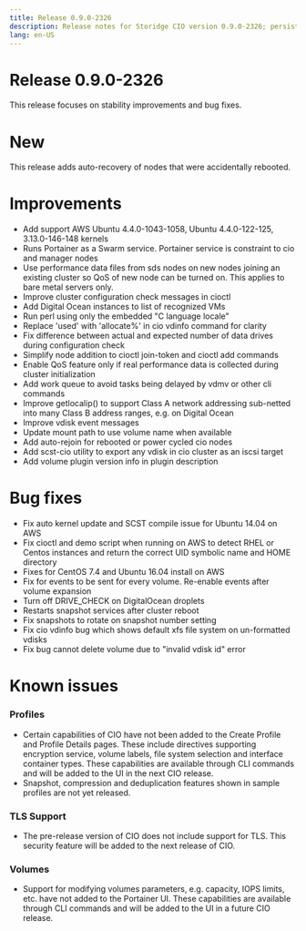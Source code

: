 ```yaml
---
title: Release 0.9.0-2326
description: Release notes for Storidge CIO version 0.9.0-2326; persistent volumes for kubernetes pods
lang: en-US
---
```


# Release 0.9.0-2326
This release focuses on stability improvements and bug fixes.

# New
This release adds auto-recovery of nodes that were accidentally rebooted.

# Improvements
- Add support AWS Ubuntu 4.4.0-1043-1058, Ubuntu 4.4.0-122-125, 3.13.0-146-148 kernels
- Runs Portainer as a Swarm service. Portainer service is constraint to cio and manager nodes
- Use performance data files from sds nodes on new nodes joining an existing cluster so QoS of new node can be turned on. This applies to bare
metal servers only.
- Improve cluster configuration check messages in cioctl
- Add Digital Ocean instances to list of recognized VMs
- Run perl using only the embedded "C language locale"
- Replace 'used' with 'allocate%' in cio vdinfo command for clarity
- Fix difference between actual and expected number of data drives during configuration check
- Simplify node addition to cioctl join-token and cioctl add commands
- Enable QoS feature only if real performance data is collected during cluster initialization
- Add work queue to avoid tasks being delayed by vdmv or other cli commands
- Improve getlocalip() to support Class A network addressing sub-netted into many Class B address ranges, e.g.
on Digital Ocean
- Improve vdisk event messages
- Update mount path to use volume name when available
- Add auto-rejoin for rebooted or power cycled cio nodes
- Add scst-cio utility to export any vdisk in cio cluster as an iscsi target
- Add volume plugin version info in plugin description

# Bug fixes
- Fix auto kernel update and SCST compile issue for Ubuntu 14.04 on AWS
- Fix cioctl and demo script when running on AWS to detect RHEL or Centos instances and return the correct UID symbolic name and HOME
directory
- Fixes for CentOS 7.4 and Ubuntu 16.04 install on AWS
- Fix for events to be sent for every volume. Re-enable events after volume expansion
- Turn off DRIVE_CHECK on DigitalOcean droplets
- Restarts snapshot services after cluster reboot
- Fix snapshots to rotate on snapshot number setting
- Fix cio vdinfo bug which shows default xfs file system on un-formatted vdisks
- Fix bug cannot delete volume due to "invalid vdisk id" error

# Known issues
### Profiles
- Certain capabilities of CIO have not been added to the Create Profile and Profile Details pages. These include directives supporting encryption service, volume labels, file
system selection and interface container types. These capabilities are available through CLI commands
and will be added to the UI in the next CIO release.
- Snapshot, compression and deduplication features shown in sample profiles are not yet released.
### TLS Support
- The pre-release version of CIO does not include support for TLS. This security feature will be added to the next release of CIO.
### Volumes
- Support for modifying volumes parameters, e.g. capacity, IOPS limits, etc. have not added to the Portainer UI. These capabilities are available through CLI commands and will be added to the UI in
a future CIO release.
